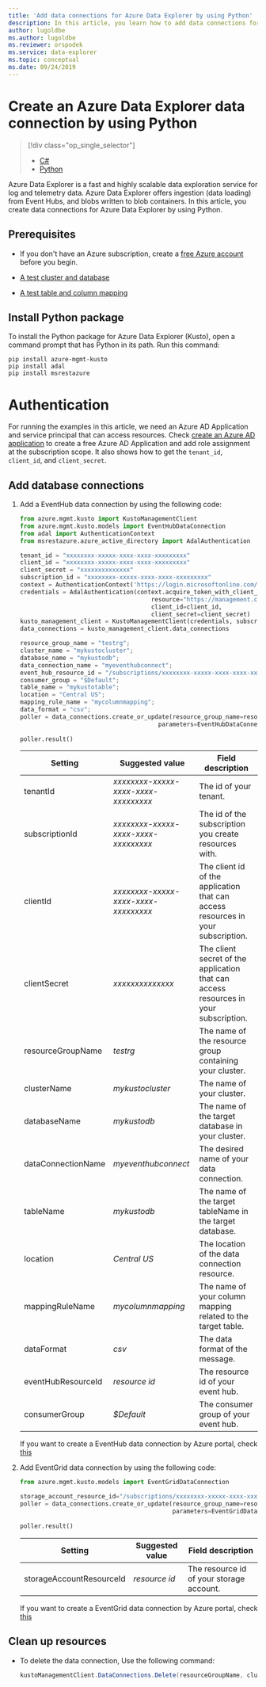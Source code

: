 ```yaml
---
title: 'Add data connections for Azure Data Explorer by using Python'
description: In this article, you learn how to add data connections for Azure Data Explorer by using Python.
author: lugoldbe
ms.author: lugoldbe
ms.reviewer: orspodek
ms.service: data-explorer
ms.topic: conceptual
ms.date: 09/24/2019
---
```


# Create an Azure Data Explorer data connection by using Python

> [!div class="op_single_selector"]
> * [C#](data-connection-csharp.md)
> * [Python](data-connection-python.md)
>

Azure Data Explorer is a fast and highly scalable data exploration service for log and telemetry data. Azure Data Explorer offers ingestion (data loading) from Event Hubs, and blobs written to blob containers. In this article, you create data connections for Azure Data Explorer by using Python.

## Prerequisites

* If you don't have an Azure subscription, create a [free Azure account](https://azure.microsoft.com/free/) before you begin.

* [A test cluster and database](create-cluster-database-csharp.md)

* [A test table and column mapping](net-standard-ingest-data.md)

## Install Python package

To install the Python package for Azure Data Explorer (Kusto), open a command prompt that has Python in its path. Run this command:

```
pip install azure-mgmt-kusto
pip install adal
pip install msrestazure
```
# Authentication
For running the examples in this article, we need an Azure AD Application and service principal that can access resources. Check [create an Azure AD application](https://docs.microsoft.com/en-us/azure/active-directory/develop/howto-create-service-principal-portal) to create a free Azure AD Application and add role assignment at the subscription scope. It also shows how to get the `tenant_id`, `client_id`, and `client_secret`.

## Add database connections

1. Add a EventHub data connection by using the following code:

    ```Python
    from azure.mgmt.kusto import KustoManagementClient
    from azure.mgmt.kusto.models import EventHubDataConnection
    from adal import AuthenticationContext
    from msrestazure.azure_active_directory import AdalAuthentication

    tenant_id = "xxxxxxxx-xxxxx-xxxx-xxxx-xxxxxxxxx"
    client_id = "xxxxxxxx-xxxxx-xxxx-xxxx-xxxxxxxxx"
    client_secret = "xxxxxxxxxxxxxx"
    subscription_id = "xxxxxxxx-xxxxx-xxxx-xxxx-xxxxxxxxx"
    context = AuthenticationContext('https://login.microsoftonline.com/{}'.format(tenant_id))
    credentials = AdalAuthentication(context.acquire_token_with_client_credentials,
                                         resource="https://management.core.windows.net/",
                                         client_id=client_id,
                                         client_secret=client_secret)
    kusto_management_client = KustoManagementClient(credentials, subscription_id)
    data_connections = kusto_management_client.data_connections
    
    resource_group_name = "testrg";
    cluster_name = "mykustocluster";
    database_name = "mykustodb";
    data_connection_name = "myeventhubconnect";
    event_hub_resource_id = "/subscriptions/xxxxxxxx-xxxxx-xxxx-xxxx-xxxxxxxxx/resourceGroups/xxxxxx/providers/Microsoft.EventHub/namespaces/xxxxxx/eventhubs/xxxxxx";
    consumer_group = "$Default";
    table_name = "mykustotable";
    location = "Central US";
    mapping_rule_name = "mycolumnmapping";
    data_format = "csv";
    poller = data_connections.create_or_update(resource_group_name=resource_group_name, cluster_name=cluster_name, database_name=database_name, data_connection_name=data_connection_name,
                                           parameters=EventHubDataConnection(event_hub_resource_id=event_hub_resource_id, consumer_group=consumer_group, 
                                                                             table_name=table_name, location=location, mapping_rule_name=mapping_rule_name, data_format=data_format))
    poller.result()
    ```
    |**Setting** | **Suggested value** | **Field description**|
    |---|---|---|
    | tenantId | *xxxxxxxx-xxxxx-xxxx-xxxx-xxxxxxxxx* | The id of your tenant.|
    | subscriptionId | *xxxxxxxx-xxxxx-xxxx-xxxx-xxxxxxxxx* | The id of the subscription you create resources with.|
    | clientId | *xxxxxxxx-xxxxx-xxxx-xxxx-xxxxxxxxx* | The client id of the application that can access resources in your subscription.|
    | clientSecret | *xxxxxxxxxxxxxx* | The client secret of the application that can access resources in your subscription. |
    | resourceGroupName | *testrg* | The name of the resource group containing your cluster.|
    | clusterName | *mykustocluster* | The name of your cluster.|
    | databaseName | *mykustodb* | The name of the target database in your cluster.|
    | dataConnectionName | *myeventhubconnect* | The desired name of your data connection.|
    | tableName | *mykustodb* | The name of the target tableName in the target database.|
    | location | *Central US* | The location of the data connection resource.|
    | mappingRuleName | *mycolumnmapping* | The name of your column mapping related to the target table.|
    | dataFormat | *csv* | The data format of the message.|
    | eventHubResourceId | *resource id* | The resource id of your event hub.|
    | consumerGroup | *$Default* | The consumer group of your event hub.|
  
    If you want to create a EventHub data connection by Azure portal, check [this](ingest-data-event-hub.md)


1. Add EventGrid data connection by using the following code:

    ```Python
    from azure.mgmt.kusto.models import EventGridDataConnection

    storage_account_resource_id="/subscriptions/xxxxxxxx-xxxxx-xxxx-xxxx-xxxxxxxxx/resourceGroups/xxxxxx/providers/Microsoft.Storage/storageAccounts/xxxxxx"
    poller = data_connections.create_or_update(resource_group_name=resource_group_name, cluster_name=cluster_name, database_name=database_name, data_connection_name=data_connection_name,
                                               parameters=EventGridDataConnection(storage_account_resource_id=storage_account_resource_id, event_hub_resource_id=event_hub_resource_id, 
                                                                                  consumer_group=consumer_group, table_name=table_name, location=location, mapping_rule_name=mapping_rule_name, data_format=data_format))
    poller.result()
    ```
    |**Setting** | **Suggested value** | **Field description**|
    |---|---|---|
    | storageAccountResourceId | *resource id* | The resource id of your storage account.|

    If you want to create a EventGrid data connection by Azure portal, check [this](ingest-data-event-grid.md)

## Clean up resources
* To delete the data connection, Use the following command:

    ```csharp
    kustoManagementClient.DataConnections.Delete(resourceGroupName, clusterName, databaseName, dataConnectionName);
    ```
